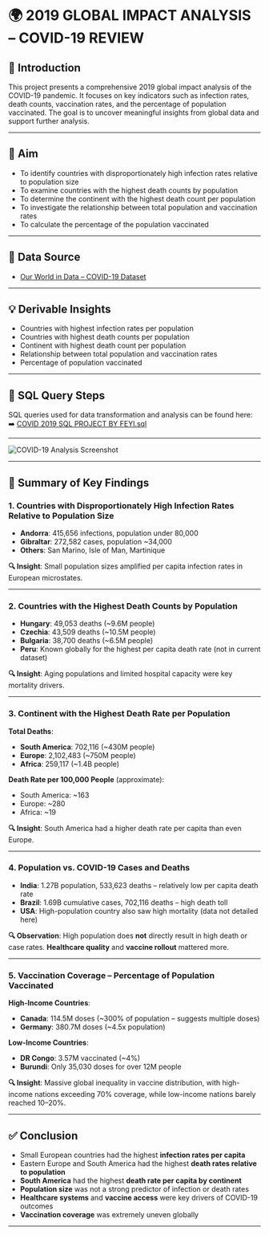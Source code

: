 # 🌍 2019 GLOBAL IMPACT ANALYSIS – COVID-19 REVIEW

## 🧾 Introduction

This project presents a comprehensive 2019 global impact analysis of the COVID-19 pandemic. It focuses on key indicators such as infection rates, death counts, vaccination rates, and the percentage of population vaccinated. The goal is to uncover meaningful insights from global data and support further analysis.

---

## 🎯 Aim

- To identify countries with disproportionately high infection rates relative to population size  
- To examine countries with the highest death counts by population  
- To determine the continent with the highest death count per population  
- To investigate the relationship between total population and vaccination rates  
- To calculate the percentage of the population vaccinated  

---

## 📂 Data Source

- [Our World in Data – COVID-19 Dataset](https://ourworldindata.org/covid-deaths)

---

## 💡 Derivable Insights

- Countries with highest infection rates per population  
- Countries with highest death counts per population  
- Continent with highest death count per population  
- Relationship between total population and vaccination rates  
- Percentage of population vaccinated  

---

## 🧵 SQL Query Steps

SQL queries used for data transformation and analysis can be found here:  
➡️ [COVID 2019 SQL PROJECT BY FEYI.sql](https://github.com/Oluwafeyidunmininu/SQL-Projects/blob/main/COVID%202019%20SQL%20PROJECT%20BY%20FEYI.sql)

---

![COVID-19 Analysis Screenshot](<>)

---

## 📌 Summary of Key Findings

### 1. Countries with Disproportionately High Infection Rates Relative to Population Size

- **Andorra**: 415,656 infections, population under 80,000  
- **Gibraltar**: 272,582 cases, population ~34,000  
- **Others**: San Marino, Isle of Man, Martinique

**🔍 Insight**: Small population sizes amplified per capita infection rates in European microstates.

---

### 2. Countries with the Highest Death Counts by Population

- **Hungary**: 49,053 deaths (~9.6M people)  
- **Czechia**: 43,509 deaths (~10.5M people)  
- **Bulgaria**: 38,700 deaths (~6.5M people)  
- **Peru**: Known globally for the highest per capita death rate (not in current dataset)

**🔍 Insight**: Aging populations and limited hospital capacity were key mortality drivers.

---

### 3. Continent with the Highest Death Rate per Population

**Total Deaths**:  
- **South America**: 702,116 (~430M people)  
- **Europe**: 2,102,483 (~750M people)  
- **Africa**: 259,117 (~1.4B people)  

**Death Rate per 100,000 People** (approximate):  
- South America: ~163  
- Europe: ~280  
- Africa: ~19  

**🔍 Insight**: South America had a higher death rate per capita than even Europe.

---

### 4. Population vs. COVID-19 Cases and Deaths

- **India**: 1.27B population, 533,623 deaths – relatively low per capita death rate  
- **Brazil**: 1.69B cumulative cases, 702,116 deaths – high death toll  
- **USA**: High-population country also saw high mortality (data not detailed here)

**🔍 Observation**: High population does **not** directly result in high death or case rates. **Healthcare quality** and **vaccine rollout** mattered more.

---

### 5. Vaccination Coverage – Percentage of Population Vaccinated

**High-Income Countries**:
- **Canada**: 114.5M doses (~300% of population – suggests multiple doses)  
- **Germany**: 380.7M doses (~4.5x population)

**Low-Income Countries**:
- **DR Congo**: 3.57M vaccinated (~4%)  
- **Burundi**: Only 35,030 doses for over 12M people

**🔍 Insight**: Massive global inequality in vaccine distribution, with high-income nations exceeding 70% coverage, while low-income nations barely reached 10–20%.

---

## ✅ Conclusion

- Small European countries had the highest **infection rates per capita**  
- Eastern Europe and South America had the highest **death rates relative to population**  
- **South America** had the highest **death rate per capita by continent**  
- **Population size** was not a strong predictor of infection or death rates  
- **Healthcare systems** and **vaccine access** were key drivers of COVID-19 outcomes  
- **Vaccination coverage** was extremely uneven globally

---

